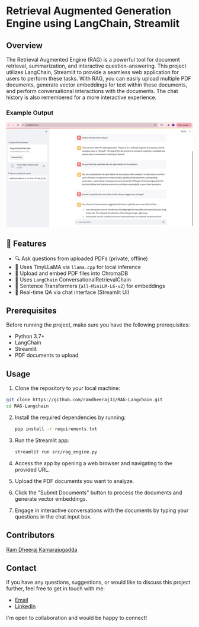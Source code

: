 # Retrieval Augmented Generation Engine using LangChain, Streamlit


## Overview

The Retrieval Augmented Engine (RAG) is a powerful tool for document retrieval, summarization, and interactive question-answering. This project utilizes LangChain, Streamlit to provide a seamless web application for users to perform these tasks. With RAG, you can easily upload multiple PDF documents, generate vector embeddings for text within these documents, and perform conversational interactions with the documents. The chat history is also remembered for a more interactive experience.




### Example Output

![Screenshot of the app](screenshots/chatbot_conversation.png)

## 🚀 Features

- 🔍 Ask questions from uploaded PDFs (private, offline)
- 🤖 Uses TinyLLaMA via `llama.cpp` for local inference
- 📄 Upload and embed PDF files into ChromaDB
- 🔗 Uses `LangChain` ConversationalRetrievalChain
- 🧠 Sentence Transformers (`all-MiniLM-L6-v2`) for embeddings
- 💬 Real-time QA via chat interface (Streamlit UI)


## Prerequisites

Before running the project, make sure you have the following prerequisites:

- Python 3.7+
- LangChain
- Streamlit
- PDF documents to upload

## Usage

1. Clone the repository to your local machine:

```bash
git clone https://github.com/ramdheeraj33/RAG-Langchain.git
cd RAG-Langchain
```

2. Install the required dependencies by running:
   ```bash
   pip install -r requirements.txt
   ```

3. Run the Streamlit app:
   ```bash
   streamlit run src/rag_engine.py
   ```

4. Access the app by opening a web browser and navigating to the provided URL.

5. Upload the PDF documents you want to analyze.

6. Click the "Submit Documents" button to process the documents and generate vector embeddings.

7. Engage in interactive conversations with the documents by typing your questions in the chat input box.

## Contributors

[Ram Dheeraj Kamarajugadda ](https://github.com/ramdheeraj33)

## Contact

If you have any questions, suggestions, or would like to discuss this project further, feel free to get in touch with me:

- [Email](mailto:ramdheerajk0310@gmail.com)
- [LinkedIn](https://linkedin.com/in/ram-dheeraj/)

I'm open to collaboration and would be happy to connect!